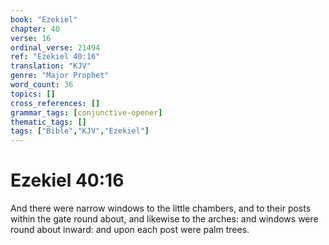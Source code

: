 ```yaml
---
book: "Ezekiel"
chapter: 40
verse: 16
ordinal_verse: 21494
ref: "Ezekiel 40:16"
translation: "KJV"
genre: "Major Prophet"
word_count: 36
topics: []
cross_references: []
grammar_tags: [conjunctive-opener]
thematic_tags: []
tags: ["Bible","KJV","Ezekiel"]
---
```


# Ezekiel 40:16

And there were narrow windows to the little chambers, and to their posts within the gate round about, and likewise to the arches: and windows were round about inward: and upon each post were palm trees.
